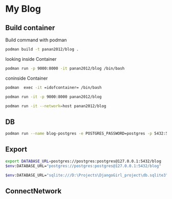 # My Blog

## Build container

Build command with podman 

```bash
podman build -t panan2012/blog .
```

looking inside Container
```bash
podman run -p 9000:8000 -it panan2012/blog /bin/bash
```
coninside Container
```bash
podman  exec -it =idofcontainer= /bin/bash
```

```bash
podman run -it -p 9000:8000 panan2012/blog

podman run -it --network=host panan2012/blog 
```

## DB
```bash
podman run --name blog-postgres -e POSTGRES_PASSWORD=postgres -p 5432:5432 -d postgres:15 
```
## Export

```bash
export DATABASE_URL=postgres://postgres:postgres@127.0.0.1:5432/blog
$env:DATABASE_URL="postgres://postgres:postgres@127.0.0.1:5432/blog"

$env:DATABASE_URL="sqlite:///D:\Projects\DjangoGirl_project\db.sqlite3"
```
## ConnectNetwork

